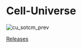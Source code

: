 # Cell-Universe

![cu_sotcm_prev](https://cloud.githubusercontent.com/assets/12982101/18577117/e11888e8-7bef-11e6-895f-adfcff543852.jpg)

[Releases](https://github.com/Art-Stea1th/Cell-Universe/releases)
